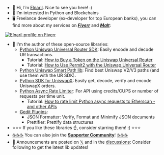 - 👋 Hi, I’m [Elnaril](https://gravatar.com/elnaril). Nice to see you here! :)
- 👀 I’m interested in Python and Blockchains
- 🖥 Freelance developer (ex-developer for top European banks), you can find more about my services on [_**Fiverr**_](https://www.fiverr.com/freelancers/elnaril) and [_**Malt**_](https://www.malt.fr/profile/elnaril):

[![Elnaril profile on Fiverr](https://github.com/Elnaril/uniswap-smart-path/assets/57373038/cd7c7fa0-7d6a-4d85-a468-6b379391c372)](https://www.fiverr.com/freelancers/elnaril)

- 🔨 I'm the author of these open-source libraries:
  - [Python Uniswap Universal Router SDK](https://github.com/Elnaril/uniswap-universal-router-decoder): Easily encode and decode UR transactions.
    - Tutorial: [How to Buy a Token on the Uniswap Universal Router](https://hackernoon.com/how-to-buy-a-token-on-the-uniswap-universal-router-with-python)
    - Tutorial: [How to Use Permit2 with the Uniswap Universal Router](https://hackernoon.com/python-how-to-use-permit2-with-the-uniswap-universal-router)
  - [Python Uniswap Smart Path lib](https://github.com/Elnaril/uniswap-smart-path): Find best Uniswap V2/V3 paths (and use them with the UR SDK).
  - [Python SDK for UniswapX](https://github.com/Elnaril/python-uniswapx-sdk): Easily get, decode, verify and encode UniswapX orders.
  - [Python Async Rate Limiter](https://github.com/Elnaril/credit-rate-limit): For API using credits/CUPS or number of requests per time unit.
    - Tutorial: [How to rate limit Python async requests to Etherscan - and other APIs](https://elnaril.hashnode.dev/how-to-rate-limit-python-async-requests-to-etherscan-and-other-apis)
  - [Gedit Plugins](https://github.com/Elnaril/gedit-plugin-collection):
    - JSON Formatter: Verify, Format and Minimify JSON documents
    - Prettifier: Prettify data structures
- ⭐⭐⭐ If you like these libraries ☝️, consider starring them! :) ⭐⭐⭐
- [☕️☕️☕️](https://www.buymeacoffee.com/elnaril) You can also join the [**Supporter Community**](https://github.com/Elnaril/uniswap-universal-router-decoder/discussions/11)! [☕️☕️☕️](https://www.buymeacoffee.com/elnaril)
- 📢 Announcements are posted on [𝕏](https://twitter.com/ElnarilDev) and in the [discussions](https://github.com/Elnaril/uniswap-universal-router-decoder/discussions/categories/announcements): Consider following to get the latest lib updates!
